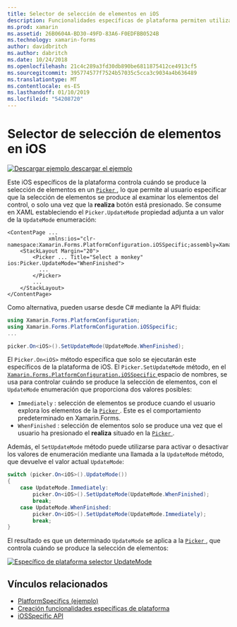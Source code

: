 ```yaml
---
title: Selector de selección de elementos en iOS
description: Funcionalidades específicas de plataforma permiten utilizar la funcionalidad que solo está disponible en una plataforma concreta, sin necesidad de implementar los representadores personalizados o los efectos. Este artículo explica cómo consumir iOS específicos de la plataforma que controla cuándo se produce la selección de elementos en un selector.
ms.prod: xamarin
ms.assetid: 26B0604A-BD30-49FD-83A6-F0EDFBB0524B
ms.technology: xamarin-forms
author: davidbritch
ms.author: dabritch
ms.date: 10/24/2018
ms.openlocfilehash: 21c4c289a3fd30db890be6811875412ce4913cf5
ms.sourcegitcommit: 395774577f7524b57035c5cca3c9034a4b636489
ms.translationtype: MT
ms.contentlocale: es-ES
ms.lasthandoff: 01/10/2019
ms.locfileid: "54208720"
---
```

# <a name="picker-item-selection-on-ios"></a>Selector de selección de elementos en iOS

[![Descargar ejemplo](~/media/shared/download.png) descargar el ejemplo](https://developer.xamarin.com/samples/xamarin-forms/userinterface/platformspecifics/)

Este iOS específicos de la plataforma controla cuándo se produce la selección de elementos en un [ `Picker` ](xref:Xamarin.Forms.Picker), lo que permite al usuario especificar que la selección de elementos se produce al examinar los elementos del control, o solo una vez que la **realiza** botón está presionado. Se consume en XAML estableciendo el `Picker.UpdateMode` propiedad adjunta a un valor de la `UpdateMode` enumeración:

```xaml
<ContentPage ...
             xmlns:ios="clr-namespace:Xamarin.Forms.PlatformConfiguration.iOSSpecific;assembly=Xamarin.Forms.Core">
    <StackLayout Margin="20">
        <Picker ... Title="Select a monkey" ios:Picker.UpdateMode="WhenFinished">
          ...
        </Picker>
        ...
    </StackLayout>
</ContentPage>
```

Como alternativa, pueden usarse desde C# mediante la API fluida:

```csharp
using Xamarin.Forms.PlatformConfiguration;
using Xamarin.Forms.PlatformConfiguration.iOSSpecific;
...

picker.On<iOS>().SetUpdateMode(UpdateMode.WhenFinished);
```

El `Picker.On<iOS>` método especifica que solo se ejecutarán este específicos de la plataforma de iOS. El `Picker.SetUpdateMode` método, en el [ `Xamarin.Forms.PlatformConfiguration.iOSSpecific` ](xref:Xamarin.Forms.PlatformConfiguration.iOSSpecific) espacio de nombres, se usa para controlar cuándo se produce la selección de elementos, con el `UpdateMode` enumeración que proporciona dos valores posibles:

- `Immediately` : selección de elementos se produce cuando el usuario explora los elementos de la [ `Picker` ](xref:Xamarin.Forms.Picker). Este es el comportamiento predeterminado en Xamarin.Forms.
- `WhenFinished` : selección de elementos solo se produce una vez que el usuario ha presionado el **realiza** situado en la [ `Picker` ](xref:Xamarin.Forms.Picker).

Además, el `SetUpdateMode` método puede utilizarse para activar o desactivar los valores de enumeración mediante una llamada a la `UpdateMode` método, que devuelve el valor actual `UpdateMode`:

```csharp
switch (picker.On<iOS>().UpdateMode())
{
    case UpdateMode.Immediately:
        picker.On<iOS>().SetUpdateMode(UpdateMode.WhenFinished);
        break;
    case UpdateMode.WhenFinished:
        picker.On<iOS>().SetUpdateMode(UpdateMode.Immediately);
        break;
}
```

El resultado es que un determinado `UpdateMode` se aplica a la [ `Picker` ](xref:Xamarin.Forms.Picker), que controla cuándo se produce la selección de elementos:

[![](picker-selection-images/picker-updatemode.png "Específico de plataforma selector UpdateMode")](picker-selection-images/picker-updatemode-large.png#lightbox "selector UpdateMode específico de plataforma")

## <a name="related-links"></a>Vínculos relacionados

- [PlatformSpecifics (ejemplo)](https://developer.xamarin.com/samples/xamarin-forms/userinterface/platformspecifics/)
- [Creación funcionalidades específicas de plataforma](~/xamarin-forms/platform/platform-specifics/index.md#creating-platform-specifics)
- [iOSSpecific API](xref:Xamarin.Forms.PlatformConfiguration.iOSSpecific)
